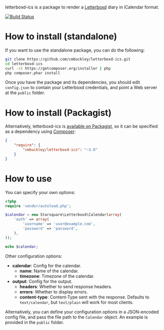 letterboxd-ics is a package to render a [Letterboxd](http://letterboxd.com)
diary in iCalendar format.

[![Build Status](https://travis-ci.org/cmbuckley/letterboxd-ics.png)](https://travis-ci.org/cmbuckley/letterboxd-ics)

# How to install (standalone)

If you want to use the standalone package, you can do the following:

```bash
git clone https://github.com/cmbuckley/letterboxd-ics.git
cd letterboxd-ics
curl -sS https://getcomposer.org/installer | php
php composer.phar install
```

Once you have the package and its dependencies, you should edit `config.json`
to contain your Letterboxd credentials, and point a Web server at the `public`
folder.

# How to install (Packagist)

Alternatively, letterboxd-ics is [available on Packagist](https://packagist.org/packages/cmbuckley/letterboxd-ics),
so it can be specified as a dependency using [Composer](http://getcomposer.org):

```json
{
    "require": {
        "cmbuckley/letterboxd-ics": "~3.0"
    }
}
```

# How to use

You can specify your own options:

```php
<?php
require 'vendor/autoload.php';

$calendar = new Starsquare\Letterboxd\Calendar(array(
    'auth' => array(
        'username' => 'user@example.com',
        'password' => 'password',
    ),
));

echo $calendar;
```

Other configuration options:

* **calendar**: Config for the calendar.
    * **name**: Name of the calendar.
    * **timezone**: Timezone of the calendar.
* **output**: Config for the output.
    * **headers**: Whether to send response headers.
    * **errors**: Whether to display errors.
    * **content-type**: Content-Type sent with the response. Defaults to
      `text/calendar`, but `text/plain` will work for most clients.

Alternatively, you can define your configuration options in a JSON-encoded
config file, and pass the file path to the `Calendar` object. An example is
provided in the `public` folder.
